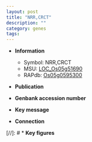 ```yaml
---
layout: post
title: "NRR,CRCT"
description: ""
category: genes
tags: 
---
```


* **Information**  
    + Symbol: NRR,CRCT  
    + MSU: [LOC_Os05g51690](http://rice.uga.edu/cgi-bin/ORF_infopage.cgi?orf=LOC_Os05g51690)  
    + RAPdb: [Os05g0595300](http://rapdb.dna.affrc.go.jp/viewer/gbrowse_details/irgsp1?name=Os05g0595300)  

* **Publication**  

* **Genbank accession number**  

* **Key message**  

* **Connection**  

[//]: # * **Key figures**  



